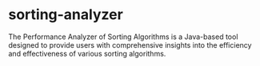 # sorting-analyzer
The Performance Analyzer of Sorting Algorithms is a Java-based tool designed to provide users with comprehensive insights into the efficiency and effectiveness of various sorting algorithms.
